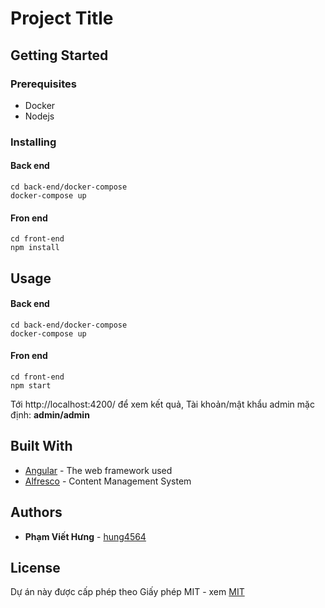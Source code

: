 # Project Title

## Getting Started

### Prerequisites

- Docker
- Nodejs

### Installing

#### Back end

```
cd back-end/docker-compose
docker-compose up
```

#### Fron end

```
cd front-end
npm install
```

## Usage

#### Back end

```
cd back-end/docker-compose
docker-compose up
```

#### Fron end

```
cd front-end
npm start
```

Tới http://localhost:4200/ để xem kết quả,
Tài khoản/mật khẩu admin mặc định: **admin/admin**

## Built With

- [Angular](https://angular.io/docs) - The web framework used
- [Alfresco](https://www.alfresco.com//) - Content Management System

## Authors

- **Phạm Viết Hưng** - [hung4564](https://github.com/hung4564)

## License

Dự án này được cấp phép theo Giấy phép MIT - xem [MIT](https://choosealicense.com/licenses/mit/)
